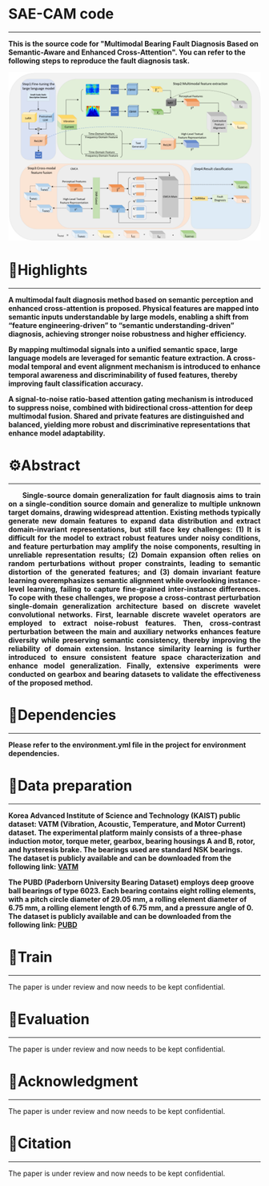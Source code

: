 # SAE-CAM code

---

**This is the source code for "Multimodal Bearing Fault Diagnosis Based on Semantic-Aware and Enhanced Cross-Attention". You can refer to the following steps to reproduce the fault diagnosis task.**
<p align="center">
  <img src="./SAE-CAM_files/Model.png" width="800">
</p>

# :triangular_flag_on_post:Highlights

----

**A multimodal fault diagnosis method based on semantic perception and enhanced cross-attention is proposed. Physical features are mapped into semantic inputs understandable by large models, enabling a shift from “feature engineering-driven” to “semantic understanding-driven” diagnosis, achieving stronger noise robustness and higher efficiency.**

**By mapping multimodal signals into a unified semantic space, large language models are leveraged for semantic feature extraction. A cross-modal temporal and event alignment mechanism is introduced to enhance temporal awareness and discriminability of fused features, thereby improving fault classification accuracy.** 

**A signal-to-noise ratio-based attention gating mechanism is introduced to suppress noise, combined with bidirectional cross-attention for deep multimodal fusion. Shared and private features are distinguished and balanced, yielding more robust and discriminative representations that enhance model adaptability.**


# ⚙️Abstract

----
<p align="justify">
<b>&emsp;&emsp;Single-source domain generalization for fault diagnosis aims to train on a single-condition source domain and generalize to multiple unknown target domains, drawing widespread attention. Existing methods typically generate new domain features to expand data distribution and extract domain-invariant representations, but still face key challenges: (1) It is difficult for the model to extract robust features under noisy conditions, and feature perturbation may amplify the noise components, resulting in unreliable representation results; (2) Domain expansion often relies on random perturbations without proper constraints, leading to semantic distortion of the generated features; and (3) domain invariant feature learning overemphasizes semantic alignment while overlooking instance-level learning, failing to capture fine-grained inter-instance differences. To cope with these challenges, we propose a cross-contrast perturbation single-domain generalization architecture based on discrete wavelet convolutional networks. First, learnable discrete wavelet operators are employed to extract noise-robust features. Then, cross-contrast perturbation between the main and auxiliary networks enhances feature diversity while preserving semantic consistency, thereby improving the reliability of domain extension. Instance similarity learning is further introduced to ensure consistent feature space characterization and enhance model generalization. Finally, extensive experiments were conducted on gearbox and bearing datasets to validate the effectiveness of the proposed method.</b>
</p>

# :blue_book:Dependencies
---
**Please refer to the **environment.yml** file in the project for environment dependencies.**
# :blue_book:Data preparation
---

**Korea Advanced Institute of Science and Technology (KAIST) public dataset: VATM (Vibration, Acoustic, Temperature, and Motor Current) dataset. The experimental platform mainly consists of a three-phase induction motor, torque meter, gearbox, bearing housings A and B, rotor, and hysteresis brake. The bearings used are standard NSK bearings.<br>**
**The dataset is publicly available and can be downloaded from the following link: [VATM](https://drive.google.com/file/d/1qjT6UCYhwtUqFkGSEDSNQzN-O-hfbpOy/view?usp=drive_link)<br>**

**The PUBD (Paderborn University Bearing Dataset) employs deep groove ball bearings of type 6023. Each bearing contains eight rolling elements, with a pitch circle diameter of 29.05 mm, a rolling element diameter of 6.75 mm, a rolling element length of 6.75 mm, and a pressure angle of 0.<br>**
**The dataset is publicly available and can be downloaded from the following link: [PUBD](https://drive.google.com/file/d/1jOI2_CYpYlEuvMh1d8AHVJ0qwJq1gY4S/view?usp=drive_link)**


# 📄Train
---
The paper is under review and now needs to be kept confidential.
# 📄Evaluation
---
The paper is under review and now needs to be kept confidential.
# 📄Acknowledgment
---
The paper is under review and now needs to be kept confidential.
# 📄Citation
---
The paper is under review and now needs to be kept confidential.
